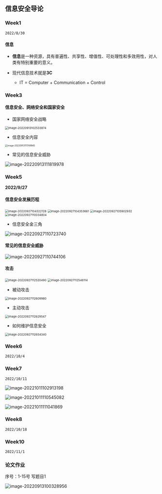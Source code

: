 ## 信息安全导论



### Week1

`2022/8/30`



#### 信息

* **信息**是一种资源，具有普遍性、共享性、增值性、可处理性和多效用性，对人类有特别重要的意义。

* 现代信息技术就是**3C** 
  * IT = Computer + Communication + Control

### Week3

#### 信息安全、网络安全和国家安全

* 国家网络安全战略

<img src="https://gitee.com/lynbz1018/image/raw/master/img/20220913102535.png" alt="image-20220913102533874" style="zoom:67%;" />

* 信息安全内容

<img src="https://gitee.com/lynbz1018/image/raw/master/img/20220913111751.png" alt="image-20220913111749945" style="zoom: 50%;" />

* 常见的信息安全威胁

![image-20220913111819978](https://gitee.com/lynbz1018/image/raw/master/img/20220913111821.png)

### Week5

**2022/9/27**

#### 信息安全发展历程

<img src="C:%5CUsers%5Clyn95%5CAppData%5CRoaming%5CTypora%5Ctypora-user-images%5Cimage-20220927104322128.png" alt="image-20220927104322128" style="zoom:67%;" />

<img src="C:%5CUsers%5Clyn95%5CAppData%5CRoaming%5CTypora%5Ctypora-user-images%5Cimage-20220927104353661.png" alt="image-20220927104353661" style="zoom:67%;" />

<img src="C:%5CUsers%5Clyn95%5CAppData%5CRoaming%5CTypora%5Ctypora-user-images%5Cimage-20220927105902932.png" alt="image-20220927105902932" style="zoom:67%;" />

<img src="C:%5CUsers%5Clyn95%5CAppData%5CRoaming%5CTypora%5Ctypora-user-images%5Cimage-20220927110034804.png" alt="image-20220927110034804" style="zoom:67%;" />

* 信息安全金三角

![image-20220927110723740](https://gitee.com/lynbz1018/image/raw/master/img/20220927110725.png)

#### 常见的信息安全威胁

![image-20220927110744106](https://gitee.com/lynbz1018/image/raw/master/img/20220927110745.png)



#### 攻击

<img src="C:%5CUsers%5Clyn95%5CAppData%5CRoaming%5CTypora%5Ctypora-user-images%5Cimage-20220927112520490.png" alt="image-20220927112520490" style="zoom:67%;" />

<img src="C:%5CUsers%5Clyn95%5CAppData%5CRoaming%5CTypora%5Ctypora-user-images%5Cimage-20220927112546114.png" alt="image-20220927112546114" style="zoom:67%;" />

* 被动攻击

<img src="C:%5CUsers%5Clyn95%5CAppData%5CRoaming%5CTypora%5Ctypora-user-images%5Cimage-20220927112609980.png" alt="image-20220927112609980" style="zoom:67%;" />

* 主动攻击

<img src="C:%5CUsers%5Clyn95%5CAppData%5CRoaming%5CTypora%5Ctypora-user-images%5Cimage-20220927112629547.png" alt="image-20220927112629547" style="zoom:67%;" />

* 如何维护信息安全

<img src="C:%5CUsers%5Clyn95%5CAppData%5CRoaming%5CTypora%5Ctypora-user-images%5Cimage-20220927112654340.png" alt="image-20220927112654340" style="zoom:67%;" />



### Week6

`2022/10/4`





### Week7

`2022/10/11`



![image-20221011102913198](https://gitee.com/lynbz1018/image/raw/master/img/20221011102914.png)



![image-20221011110545082](https://gitee.com/lynbz1018/image/raw/master/img/20221011110546.png)



![image-20221011111041869](https://gitee.com/lynbz1018/image/raw/master/img/20221011111043.png)





### Week8

`2022/10/18`









### Week10

`2022/11/1`









### 论文作业

序号：1-15号 写题目1

![image-20220913100328956](https://gitee.com/lynbz1018/image/raw/master/img/20220913100330.png)

